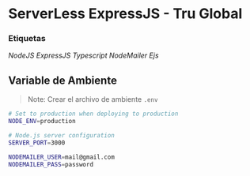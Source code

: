 # ServerLess ExpressJS - Tru Global 

### Etiquetas
_NodeJS_
_ExpressJS_
_Typescript_
_NodeMailer_
_Ejs_

## Variable de Ambiente

> Note: Crear el archivo de ambiente `.env` 



```sh
# Set to production when deploying to production
NODE_ENV=production

# Node.js server configuration
SERVER_PORT=3000

NODEMAILER_USER=mail@gmail.com
NODEMAILER_PASS=password
```
